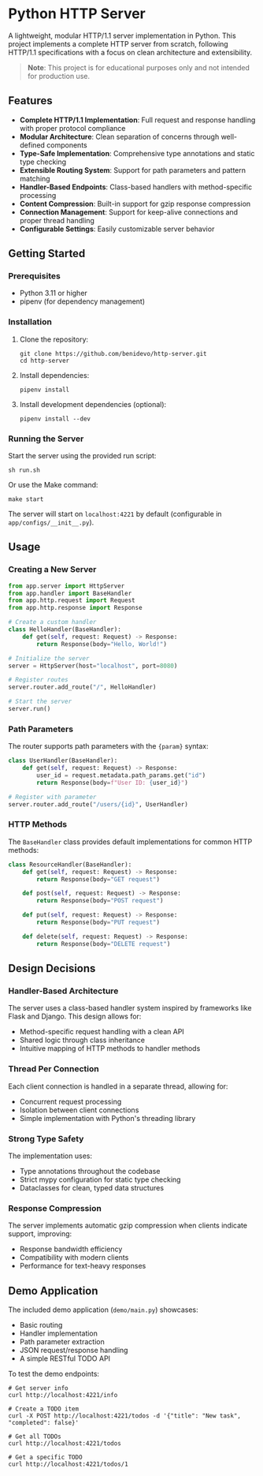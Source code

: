 # Python HTTP Server

A lightweight, modular HTTP/1.1 server implementation in Python. This project implements a complete HTTP server from scratch, following HTTP/1.1 specifications with a focus on clean architecture and extensibility.

> **Note**: This project is for educational purposes only and not intended for production use.

## Features

- **Complete HTTP/1.1 Implementation**: Full request and response handling with proper protocol compliance
- **Modular Architecture**: Clean separation of concerns through well-defined components
- **Type-Safe Implementation**: Comprehensive type annotations and static type checking
- **Extensible Routing System**: Support for path parameters and pattern matching
- **Handler-Based Endpoints**: Class-based handlers with method-specific processing
- **Content Compression**: Built-in support for gzip response compression
- **Connection Management**: Support for keep-alive connections and proper thread handling
- **Configurable Settings**: Easily customizable server behavior

## Getting Started

### Prerequisites

- Python 3.11 or higher
- pipenv (for dependency management)

### Installation

1. Clone the repository:

   ```
   git clone https://github.com/benidevo/http-server.git
   cd http-server
   ```

2. Install dependencies:

   ```
   pipenv install
   ```

3. Install development dependencies (optional):

   ```
   pipenv install --dev
   ```

### Running the Server

Start the server using the provided run script:

```
sh run.sh
```

Or use the Make command:

```
make start
```

The server will start on `localhost:4221` by default (configurable in `app/configs/__init__.py`).

## Usage

### Creating a New Server

```python
from app.server import HttpServer
from app.handler import BaseHandler
from app.http.request import Request
from app.http.response import Response

# Create a custom handler
class HelloHandler(BaseHandler):
    def get(self, request: Request) -> Response:
        return Response(body="Hello, World!")

# Initialize the server
server = HttpServer(host="localhost", port=8080)

# Register routes
server.router.add_route("/", HelloHandler)

# Start the server
server.run()
```

### Path Parameters

The router supports path parameters with the `{param}` syntax:

```python
class UserHandler(BaseHandler):
    def get(self, request: Request) -> Response:
        user_id = request.metadata.path_params.get("id")
        return Response(body=f"User ID: {user_id}")

# Register with parameter
server.router.add_route("/users/{id}", UserHandler)
```

### HTTP Methods

The `BaseHandler` class provides default implementations for common HTTP methods:

```python
class ResourceHandler(BaseHandler):
    def get(self, request: Request) -> Response:
        return Response(body="GET request")

    def post(self, request: Request) -> Response:
        return Response(body="POST request")

    def put(self, request: Request) -> Response:
        return Response(body="PUT request")

    def delete(self, request: Request) -> Response:
        return Response(body="DELETE request")
```

## Design Decisions

### Handler-Based Architecture

The server uses a class-based handler system inspired by frameworks like Flask and Django. This design allows for:

- Method-specific request handling with a clean API
- Shared logic through class inheritance
- Intuitive mapping of HTTP methods to handler methods

### Thread Per Connection

Each client connection is handled in a separate thread, allowing for:

- Concurrent request processing
- Isolation between client connections
- Simple implementation with Python's threading library

### Strong Type Safety

The implementation uses:

- Type annotations throughout the codebase
- Strict mypy configuration for static type checking
- Dataclasses for clean, typed data structures

### Response Compression

The server implements automatic gzip compression when clients indicate support, improving:

- Response bandwidth efficiency
- Compatibility with modern clients
- Performance for text-heavy responses

## Demo Application

The included demo application (`demo/main.py`) showcases:

- Basic routing
- Handler implementation
- Path parameter extraction
- JSON request/response handling
- A simple RESTful TODO API

To test the demo endpoints:

```
# Get server info
curl http://localhost:4221/info

# Create a TODO item
curl -X POST http://localhost:4221/todos -d '{"title": "New task", "completed": false}'

# Get all TODOs
curl http://localhost:4221/todos

# Get a specific TODO
curl http://localhost:4221/todos/1
```

